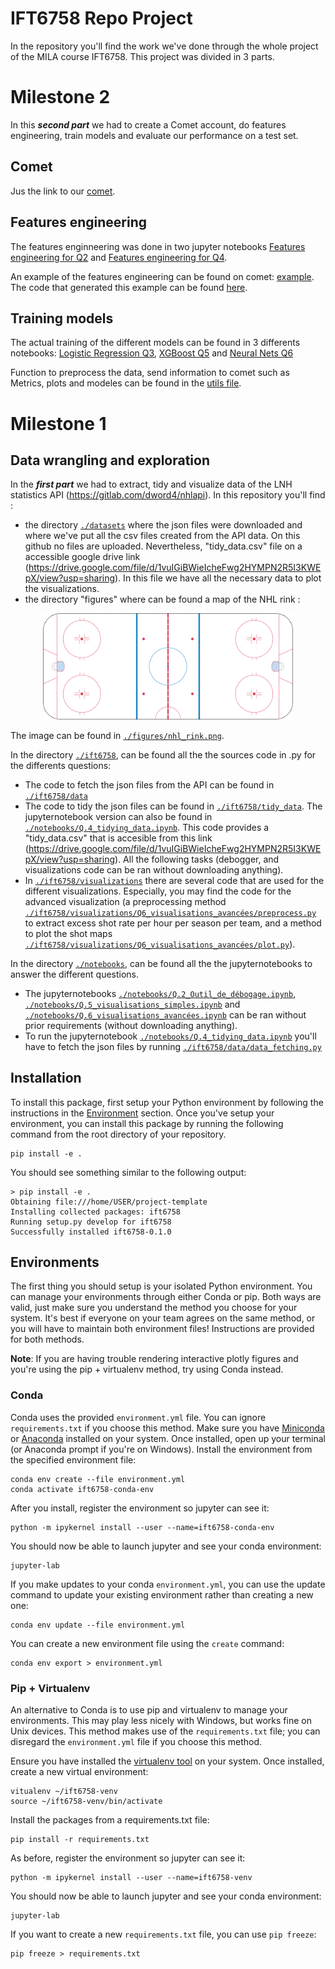 # IFT6758 Repo Project

In the repository you'll find the work we've done through the whole project of the MILA course IFT6758. This project was divided in 3 parts.
# Milestone 2
In this ***second part*** we had to create a Comet account, do features engineering, train models and evaluate our performance on a test set.

## Comet
Jus the link to our [comet](https://www.comet.com/princesslove/itf-6758-team-4/view/new/panels).

## Features engineering
The features enginneering was done in two jupyter notebooks [Features engineering for Q2](./notebooks/Part_2_Q.2.ipynb) and [Features engineering for Q4](./notebooks/Part-2_Q.4-Tidy.ipynb).

An example of the features engineering can be found on comet: [example](https://www.comet.com/princesslove/itf-6758-team-4/2289a0e68c43462eafc910ef9f356de7?assetId=9d8cd18edbe747748e16edfdaa47d4b8&assetPath=dataframes&experiment-tab=assets). The code that generated this example can be found [here](./ift6758/tidying_data/milestone2_tidying_data.py).

## Training models
The actual training of the different models can be found in 3 differents notebooks: [Logistic Regression Q3](./notebooks/Part_2_Q.3.ipynb), [XGBoost Q5](./notebooks/Part_2_Q.5.ipynb) and [Neural Nets Q6](./notebooks/Part_2_Q.6.ipynb)

Function to preprocess the data, send information to comet such as Metrics, plots and modeles can be found in the [utils file](./ift6758/models/utils.py). 


# Milestone 1

## Data wrangling and exploration
In the ***first part*** we had to extract, tidy and visualize data of the LNH statistics API (https://gitlab.com/dword4/nhlapi). In this repository you'll find :

- the directory [`./datasets`](./datasets) where the json files were downloaded and where we've put all the csv files created from the API data. On this github no files are uploaded. Nevertheless, "tidy_data.csv" file on a accessible google drive link (https://drive.google.com/file/d/1vuIGiBWieIcheFwg2HYMPN2R5I3KWEpX/view?usp=sharing). In this file we have all the necessary data to plot the visualizations.
- the directory "figures" where can be found a map of the NHL rink :

<p align="center">
<img src="./figures/nhl_rink.png" alt="NHL Rink is 200ft x 85ft." width="400"/>
<p>

The image can be found in [`./figures/nhl_rink.png`](./figures/nhl_rink.png).
    
In the directory [`./ift6758`](./ift6758), can be found all the the sources code in .py for the differents questions:
    
- The code to fetch the json files from the API can be found in [`./ift6758/data`](./ift6758/data)
- The code to tidy the json files can be found in [`./ift6758/tidy_data`](./ift6758/tidy_data). The jupyternotebook version can also be found in [`./notebooks/Q.4_tidying_data.ipynb`](./notebooks/Q.4_tidying_data.ipynb). This code provides a "tidy_data.csv" that is accesible from this link (https://drive.google.com/file/d/1vuIGiBWieIcheFwg2HYMPN2R5I3KWEpX/view?usp=sharing). All the following tasks (debogger, and visualizations code can be ran without downloading anything).
- In [`./ift6758/visualizations`](./ift6758/visualizations) there are several code that are used for the different visualizations. Especially, you may find the code for the advanced visualization (a preprocessing method [`./ift6758/visualizations/Q6_visualisations_avancées/preprocess.py`](./ift6758/visualizations/Q6_visualisations_avancées/preprocess.py) to extract excess shot rate per hour per season per team, and a method to plot the shot maps [`./ift6758/visualizations/Q6_visualisations_avancées/plot.py`](./ift6758/visualizations/Q6_visualisations_avancées/plot.py)).
    
In the directory [`./notebooks`](./notebooks), can be found all the the jupyternotebooks to answer the different questions. 
- The jupyternotebooks [`./notebooks/Q.2_Outil_de_débogage.ipynb`](./notebooks/Q.2_Outil_de_débogage.ipynb), [`./notebooks/Q.5_visualisations_simples.ipynb`](./notebooks/Q.5_visualisations_simples.ipynb) and [`./notebooks/Q.6_visualisations_avancées.ipynb`](./notebooks/Q.6_visualisations_avancées.ipynb) can be ran without prior requirements (without downloading anything). 
- To run the jupyternotebook  [`./notebooks/Q.4_tidying_data.ipynb`](./notebooks/Q.4_tidying_data.ipynb) you'll have to fetch the json files by running [`./ift6758/data/data_fetching.py`](./ift6758/data/data_fetching.py)


## Installation

To install this package, first setup your Python environment by following the instructions in the [Environment](#environments) section.
Once you've setup your environment, you can install this package by running the following command from the root directory of your repository. 

    pip install -e .

You should see something similar to the following output:

    > pip install -e .
    Obtaining file:///home/USER/project-template
    Installing collected packages: ift6758
    Running setup.py develop for ift6758
    Successfully installed ift6758-0.1.0


## Environments

The first thing you should setup is your isolated Python environment.
You can manage your environments through either Conda or pip.
Both ways are valid, just make sure you understand the method you choose for your system.
It's best if everyone on your team agrees on the same method, or you will have to maintain both environment files!
Instructions are provided for both methods.

**Note**: If you are having trouble rendering interactive plotly figures and you're using the pip + virtualenv method, try using Conda instead.

### Conda 

Conda uses the provided `environment.yml` file.
You can ignore `requirements.txt` if you choose this method.
Make sure you have [Miniconda](https://docs.conda.io/en/latest/miniconda.html) or [Anaconda](https://www.anaconda.com/products/individual) installed on your system.
Once installed, open up your terminal (or Anaconda prompt if you're on Windows).
Install the environment from the specified environment file:

    conda env create --file environment.yml
    conda activate ift6758-conda-env

After you install, register the environment so jupyter can see it:

    python -m ipykernel install --user --name=ift6758-conda-env

You should now be able to launch jupyter and see your conda environment:

    jupyter-lab

If you make updates to your conda `environment.yml`, you can use the update command to update your existing environment rather than creating a new one:

    conda env update --file environment.yml    

You can create a new environment file using the `create` command:

    conda env export > environment.yml

### Pip + Virtualenv

An alternative to Conda is to use pip and virtualenv to manage your environments.
This may play less nicely with Windows, but works fine on Unix devices.
This method makes use of the `requirements.txt` file; you can disregard the `environment.yml` file if you choose this method.

Ensure you have installed the [virtualenv tool](https://virtualenv.pypa.io/en/latest/installation.html) on your system.
Once installed, create a new virtual environment:

    vitualenv ~/ift6758-venv
    source ~/ift6758-venv/bin/activate

Install the packages from a requirements.txt file:

    pip install -r requirements.txt

As before, register the environment so jupyter can see it:

    python -m ipykernel install --user --name=ift6758-venv

You should now be able to launch jupyter and see your conda environment:

    jupyter-lab

If you want to create a new `requirements.txt` file, you can use `pip freeze`:

    pip freeze > requirements.txt



